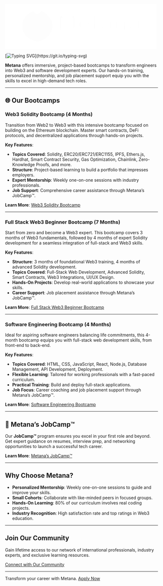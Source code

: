 <!-- Embedding the SVG at the top -->
<svg version="1.0" xmlns="http://www.w3.org/2000/svg" width="500px" height="148px" viewBox="0 0 500 148" preserveAspectRatio="xMidYMid meet">
  <g fill="#ffffff">
    <path d="M0 74 l0 -74 250 0 250 0 0 74 0 74 -250 0 -250 0 0 -74z m113.6 47.9 c12.9 -2.3 27.7 -12.4 34.8 -23.8 3.7 -5.8 7.2 -15.4 8 -21.8 1.6 -12.8 -5.1 -29 -16.6 -39.9 -6.2 -5.8 -17 -12.4 -20.3 -12.4 -0.6 0 -3.1 2 -5.5 4.5 -3.6 3.7 -5.1 4.5 -8 4.5 -2.9 0 -4.4 -0.8 -8 -4.5 -2.4 -2.5 -4.8 -4.5 -5.4 -4.5 -2.7 0 -14.3 6.8 -19 11.1 -22.2 20.3 -23.4 51.1 -2.7 71.4 6.6 6.4 8.2 7.6 15.1 11.1 4.7 2.4 14.9 5.1 19.6 5.3 1.1 0.1 4.7 -0.4 8 -1z m151.2 -36.6 c-1.6 -0.2 -4 -0.2 -5.5 0 -1.6 0.2 -0.3 0.4 2.7 0.4 3 0 4.3 -0.2 2.8 -0.4z m-79.8 -19.8 l0 -19.5 3.1 0 3 0 -2.8 -4 c-1.5 -2.2 -3.6 -4 -4.5 -4 -1.7 0 -1.8 1.8 -1.8 23.5 0 20.2 0.2 23.5 1.5 23.5 1.3 0 1.5 -2.8 1.5 -19.5z m43 -4 c0 -19.7 -0.2 -23.5 -1.4 -23.5 -1.3 0 -5.6 4.9 -5.6 6.4 0 0.3 1.1 0.6 2.5 0.6 l2.5 0 0 20 c0 12.7 0.4 20 1 20 0.6 0 1 -8.5 1 -23.5z m141 7.4 c0 -10.4 -0.3 -15.8 -1 -15.4 -0.6 0.4 -1 6.8 -1 16.1 0 9.6 0.4 15.4 1 15.4 0.6 0 1 -6 1 -16.1z m26.8 2.6 c-0.2 -9 -0.7 -13.8 -1.5 -14.7 -1 -1 -1.3 1.7 -1.3 13.5 0 12.8 0.2 14.7 1.6 14.7 1.4 0 1.6 -1.6 1.2 -13.5z m-99.6 -4 l-0.3 -15.5 5.3 -0.2 5.3 -0.2 -5.2 -0.3 -5.3 -0.4 0 -5.5 c0 -4.1 -0.4 -5.4 -1.5 -5.4 -1.2 0 -1.5 1.3 -1.5 5.5 l0 5.5 -3.2 0.2 -3.3 0.1 3.2 0.4 3.1 0.4 0.4 13.8 c0.2 9.8 0.7 14.3 1.7 15.4 0.7 1 1.4 1.7 1.5 1.7 0 0 0 -7 -0.2 -15.5z m52.8 2.7 c0 -9 -1.4 -15.1 -3.9 -16.6 -0.5 -0.4 -0.4 0.6 0.4 2.1 1.1 2 1.5 6.3 1.5 14.8 0 8.1 0.3 11.5 1 10.5 0.5 -0.8 1 -5.7 1 -10.8z m92 -0.7 c0 -8.2 -0.4 -10.6 -2 -13.2 -1.1 -1.8 -2.2 -3.3 -2.5 -3.3 -0.4 0 0.1 1 0.9 2.2 1.2 1.7 1.6 5.1 1.6 14.8 0 8.4 0.3 12 1 11 0.5 -0.8 1 -6 1 -11.5z m-119 6.8 c-0.1 -3.1 -0.3 -3.5 -1.1 -2 -0.6 0.9 -0.7 2.6 -0.4 3.7 1 3 1.5 2.4 1.5 -1.7z m92 0 c-0.1 -3.1 -0.3 -3.5 -1.1 -2 -0.6 0.9 -0.7 2.6 -0.4 3.7 1 3 1.5 2.4 1.5 -1.7z m-166.3 -8.6 c0.2 -10.4 -1 -11.8 -2.3 -2.5 -0.5 3.4 0.9 12.8 1.9 12.8 0.1 0 0.3 -4.6 0.4 -10.3z m27.2 -1.9 c-0.1 -0.7 -0.5 -2.4 -0.9 -3.8 -0.7 -2.2 -0.8 -2.1 -0.9 1.3 -0.1 2 0.4 3.7 0.9 3.7 0.6 0 1 -0.6 0.9 -1.2z m-68.9 -2.3 c1 -1.3 0.9 -1.5 -0.8 -1.5 -1.5 0 -2 0.5 -1.6 1.5 0.4 0.8 0.7 1.5 0.9 1.5 0.1 0 0.8 -0.7 1.5 -1.5z"/>
    <!-- The remaining SVG paths omitted for brevity -->
  </g>
</svg>


[![Typing SVG](https://readme-typing-svg.herokuapp.com?font=Be+Vietnam+Pro&weight=600&size=40&pause=1000&color=B5F732&vCenter=true&width=600&lines=Welcome+to+Metana!+%F0%9F%91%8B;Future-Proof+your+Career.;Land+a+job.+Guaranteed.)](https://git.io/typing-svg)

**Metana** offers immersive, project-based bootcamps to transform engineers into Web3 and software development experts. Our hands-on training, personalized mentorship, and job placement support equip you with the skills to excel in high-demand tech roles.

---

## 🌐 Our Bootcamps

### Web3 Solidity Bootcamp (4 Months)
Transition from Web2 to Web3 with this intensive bootcamp focused on building on the Ethereum blockchain. Master smart contracts, DeFi protocols, and decentralized applications through hands-on projects.

**Key Features**:
- **Topics Covered**: Solidity, ERC20/ERC721/ERC1155, IPFS, Ethers.js, Hardhat, Smart Contract Security, Gas Optimization, Chainlink, Zero-Knowledge Proofs, and more.
- **Structure**: Project-based learning to build a portfolio that impresses employers.
- **Expert Mentorship**: Weekly one-on-one sessions with industry professionals.
- **Job Support**: Comprehensive career assistance through Metana’s JobCamp™️.

**Learn More**: [Web3 Solidity Bootcamp](https://metana.io/web3-solidity-bootcamp-ethereum-blockchain/)

---

### Full Stack Web3 Beginner Bootcamp (7 Months)
Start from zero and become a Web3 expert. This bootcamp covers 3 months of Web3 fundamentals, followed by 4 months of expert Solidity development for a seamless integration of full-stack and Web3 skills.

**Key Features**:
- **Structure**: 3 months of foundational Web3 training, 4 months of advanced Solidity development.
- **Topics Covered**: Full-Stack Web Development, Advanced Solidity, Smart Contracts, Web3 Integrations, UI/UX Design.
- **Hands-On Projects**: Develop real-world applications to showcase your skills.
- **Career Support**: Job placement assistance through Metana’s JobCamp™️.

**Learn More**: [Full Stack Web3 Beginner Bootcamp](https://metana.io/web3-beginner-bootcamp/)

---

### Software Engineering Bootcamp (4 Months)
Ideal for aspiring software engineers balancing life commitments, this 4-month bootcamp equips you with full-stack web development skills, from front-end to back-end.

**Key Features**:
- **Topics Covered**: HTML, CSS, JavaScript, React, Node.js, Database Management, API Development, Deployment.
- **Flexible Learning**: Tailored for working professionals with a fast-paced curriculum.
- **Practical Training**: Build and deploy full-stack applications.
- **Job Focus**: Career coaching and job placement support through Metana’s JobCamp™️.

**Learn More**: [Software Engineering Bootcamp](https://metana.io/full-stack-software-engineer-bootcamp/)

---

## 🚀 Metana’s JobCamp™️
Our **JobCamp™️** program ensures you excel in your first role and beyond. Get expert guidance on resumes, interview prep, and networking opportunities to launch a successful tech career.

**Learn More**: [Metana’s JobCamp™️](https://metana.io/jobcamp/)

---

## Why Choose Metana?
- **Personalized Mentorship**: Weekly one-on-one sessions to guide and improve your skills.
- **Small Cohorts**: Collaborate with like-minded peers in focused groups.
- **Hands-On Learning**: 80% of our curriculum involves real coding projects.
- **Industry Recognition**: High satisfaction rate and top ratings in Web3 education.

---

## Join Our Community
Gain lifetime access to our network of international professionals, industry experts, and exclusive learning resources.

[Connect with Our Community](https://metana.io/community)

---

Transform your career with Metana. [Apply Now](https://metana.io/apply)
